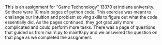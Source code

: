 This is an assignment for "Game Techonology" 13370 at indiana university. 
So there were 10 main pages of python code. This exercise was meant to challange our intuition and problem solving skills to figure out what the code essentially did. As the pages continued, they got gradually more complicated and could perform more tasks. There was a page of questions that guided us from main1.py to main10.py and we answered the question on that page as we completed the assignment. 